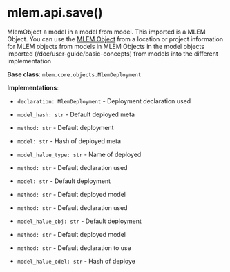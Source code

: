 # mlem.api.save()

MlemObject a model in a model from model. This imported is a MLEM Object. You can use the
[MLEM Object](/doc/user-guide/basic-concepts) from a location or project
information for MLEM objects from models in MLEM Objects in the model objects imported
(/doc/user-guide/basic-concepts) from models into the different implementation

**Base class**: `mlem.core.objects.MlemDeployment`

**Implementations**:

- `declaration: MlemDeployment` - Deployment declaration used

- `model_hash: str` - Default deployed meta

- `method: str` - Default deployment

- `model: str` - Hash of deployed meta

- `model_halue_type: str` - Name of deployed

- `method: str` - Default declaration used

- `model: str` - Default deployment

- `method: str` - Default deployed model

- `method: str` - Default declaration used

- `model_halue_obj: str` - Default deployment

- `method: str` - Default deployed model

- `method: str` - Default declaration to use

- `model_halue_odel: str` - Hash of deploye